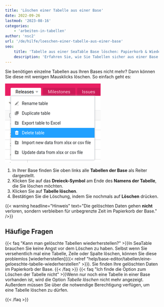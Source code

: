 ```yaml
---
title: 'Löschen einer Tabelle aus einer Base'
date: 2022-09-26
lastmod: '2023-08-16'
categories:
    - 'arbeiten-in-tabellen'
author: 'nsc2'
url: '/de/hilfe/loeschen-einer-tabelle-aus-einer-base'
seo:
    title: 'Tabelle aus einer SeaTable Base löschen: Papierkorb & Wiederherstellung'
    description: 'Erfahren Sie, wie Sie Tabellen sicher aus einer Base löschen, wie der Papierkorb funktioniert und wie Sie gelöschte Tabellen einfach wiederherstellen.'
---
```


Sie benötigen einzelne Tabellen aus Ihren Bases nicht mehr? Dann können Sie diese mit wenigen Mausklicks löschen. So einfach geht es:

![Löschen einer Tabelle aus einer Base](images/delete-a-table.png)

1. In Ihrer Base finden Sie oben links alle **Tabellen der Base** als Reiter dargestellt.
2. Klicken Sie auf das **Dreieck-Symbol** am Ende des **Namens der Tabelle**, die Sie löschen möchten.
3. Klicken Sie auf **Tabelle löschen**.
4. Bestätigen Sie die Löschung, indem Sie nochmals auf **Löschen** drücken.

{{< warning  headline="Hinweis"  text="Die gelöschten Daten gehen **nicht** verloren, sondern verbleiben für unbegrenzte Zeit im Papierkorb der Base." />}}

## Häufige Fragen

{{< faq "Kann man gelöschte Tabellen wiederherstellen?" >}}In SeaTable brauchen Sie keine Angst vor dem Löschen zu haben. Selbst wenn Sie versehentlich mal eine Tabelle, Zeile oder Spalte löschen, können Sie diese problemlos [wiederherstellen]({{< relref "help/base-editor/tabellen/eine-geloeschte-tabelle-wiederherstellen" >}}). Sie finden Ihre gelöschten Daten im Papierkorb der Base.
{{< /faq >}}
{{< faq "Ich finde die Option zum Löschen der Tabelle nicht" >}}Wenn nur noch eine Tabelle in einer Base vorhanden ist, wird die Option _Tabelle löschen_ nicht mehr angezeigt. Außerdem müssen Sie über die notwendige Berechtigung verfügen, um eine Tabelle löschen zu dürfen.

{{< /faq >}}

